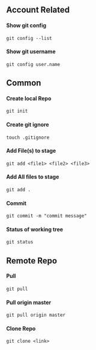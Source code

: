 ## Account Related

#### Show git config 
``` git config --list ```
#### Show git username 
``` git config user.name ```

## Common 

#### Create local Repo 
``` git init ```
#### Create git ignore 
``` touch .gitignore ```

#### Add File(s) to stage 
``` git add <file1> <file2> <file3>  ```
#### Add All files to stage 
``` git add . ```
#### Commit 
``` git commit -m "commit message" ```
#### Status of working tree 
``` git status ```

## Remote Repo 

#### Pull 
``` git pull ```
#### Pull origin master 
``` git pull origin master ```
#### Clone Repo 
``` git clone <link> ```
